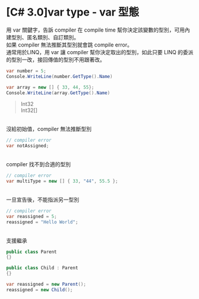 # [C# 3.0]var type - var 型態

用 var 關鍵字，告訴 compiler 在 compile time 幫你決定該變數的型別，可用內建型別、匿名類別、自訂類別。
<br/>如果 compiler 無法推斷其型別就會跳 compile error。
<br/>通常用於LINQ，用 var 讓 compiler 幫你決定取出的型別，如此只要 LINQ 的委派的型別一改，接回傳值的型別不用跟著改。

```csharp
var number = 5;
Console.WriteLine(number.GetType().Name)

var array = new [] { 33, 44, 55};
Console.WriteLine(array.GetType().Name)
```
>Int32
<br/>Int32[]

<br/>沒給初始值，compiler 無法推斷型別
```csharp
// compiler error
var notAssigned;
```

<br/>compiler 找不到合適的型別
```csharp
// compiler error
var multiType = new [] { 33, "44", 55.5 };
```

<br/>一旦宣告後，不能指派另一型別
```csharp
// compiler error
var reassigned = 5;
reassigned = "Hello World";
```


<br/>支援繼承
```csharp
public class Parent
{}

public class Child : Parent
{}
```
```csharp
var reassigned = new Parent();
reassigned = new Child();
```




